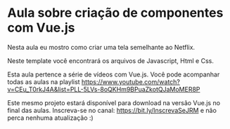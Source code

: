 # Aula sobre criação de componentes com Vue.js

Nesta aula eu mostro como criar uma tela semelhante ao Netflix.

Neste template você encontrará os arquivos de Javascript, Html e Css. 

Esta aula pertence a série de vídeos com Vue.js. Você pode acompanhar todas as aulas na playlist  https://www.youtube.com/watch?v=CEu_T0rkJ4A&list=PLL-5LVs-8oQKHm9BPuaZkotQJaMoMER8P

Este mesmo projeto estará disponível para download na versão Vue.js no final das aulas. Inscreva-se no canal: https://bit.ly/InscrevaSeJRM e não perca nenhuma atualização :)